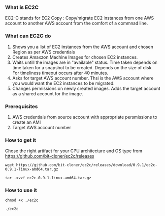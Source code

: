 ### What is EC2C
EC2-C stands for EC2 Copy : Copy/migrate EC2 instances from one AWS account to another AWS account from the comfort of a commnad line.

### What can EC2C do
1. Shows you a list of EC2 instances from the AWS account and chosen Region as per AWS credentials
2. Creates Amaxzon Machine Images for chosen EC2 instances.
3. Waits untill the images are in "available" status. Time taken depends on time taken for a snapshot to be created. Depends on the size of disk. For timeliness timeout occurs after 40 minutes.
4. Asks for target AWS account number. Thsi is the AWS account where you would want the EC2 instances to be migrated.
5. Changes permissions on newly created images. Adds the target account as a shared account for the image.

### Prerequisites
1. AWS credentials from source account with appropriate persmissions to create an AMI 
2. Target AWS account number

### How to get it
Chose the right artifact for your CPU architecture and OS type from https://github.com/bit-cloner/ec2c/releases
```
wget https://github.com/bit-cloner/ec2c/releases/download/0.9.1/ec2c-0.9.1-linux-amd64.tar.gz
```
```
tar -xvzf ec2c-0.9.1-linux-amd64.tar.gz
```
### How to use it
```
chmod +x ./ec2c
```
```
./ec2c
```